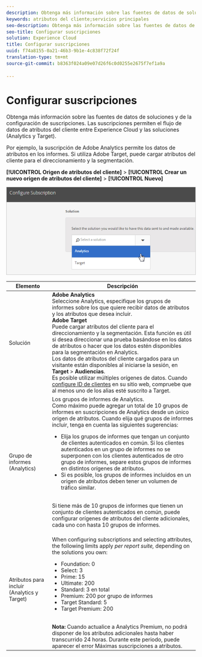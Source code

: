 ```yaml
---
description: Obtenga más información sobre las fuentes de datos de soluciones y de la configuración de suscripciones. Las suscripciones permiten el flujo de datos de atributos del cliente entre Experience Cloud y las soluciones (Analytics y Target).
keywords: atributos del cliente;servicios principales
seo-description: Obtenga más información sobre las fuentes de datos de soluciones y de la configuración de suscripciones. Las suscripciones permiten el flujo de datos de atributos del cliente entre Experience Cloud y las soluciones (Analytics y Target).
seo-title: Configurar suscripciones
solution: Experience Cloud
title: Configurar suscripciones
uuid: f74a8155-0a21-46b3-9b1e-4c838f72f24f
translation-type: tm+mt
source-git-commit: b8363f024a09e07d26f6c0d0255e2675f7ef1a9a

---
```



# Configurar suscripciones

Obtenga más información sobre las fuentes de datos de soluciones y de la configuración de suscripciones. Las suscripciones permiten el flujo de datos de atributos del cliente entre Experience Cloud y las soluciones (Analytics y Target).

Por ejemplo, la suscripción de Adobe Analytics permite los datos de atributos en los informes. Si utiliza Adobe Target, puede cargar atributos del cliente para el direccionamiento y la segmentación.

**[!UICONTROL Origen de atributos del cliente]** &gt; **[!UICONTROL Crear un nuevo origen de atributos del cliente]** &gt; **[!UICONTROL Nuevo]**

![](assets/configure_subscription_page.png)

| Elemento | Descripción |
|--- |--- |
| Solución | **Adobe Analytics**<br>Seleccione Analytics, especifique los grupos de informes sobre los que quiere recibir datos de atributos y los atributos que desea incluir.<br>**Adobe Target**<br>Puede cargar atributos del cliente para el direccionamiento y la segmentación. Esta función es útil si desea direccionar una prueba basándose en los datos de atributos o hacer que los datos estén disponibles para la segmentación en Analytics.<br>Los datos de atributos del cliente cargados para un visitante están disponibles al iniciarse la sesión, en **Target** &gt; **Audiencias**.<br>Es posible utilizar múltiples orígenes de datos. Cuando [configure ID de clientes](../core-services/core-services.md) en su sitio web, compruebe que al menos uno de los alias esté suscrito a Target. |
| Grupo de informes (Analytics) | Los grupos de informes de Analytics.<br>Como máximo puede agregar un total de 10 grupos de informes en suscripciones de Analytics desde un único origen de atributos. Cuando elija qué grupos de informes incluir, tenga en cuenta las siguientes sugerencias:<ul><li>Elija los grupos de informes que tengan un conjunto de clientes autenticados en común. Si los clientes autenticados en un grupo de informes no se superponen con los clientes autenticados de otro grupo de informes, separe estos grupos de informes en distintos orígenes de atributos.</li><li>Si es posible, los grupos de informes incluidos en un origen de atributos deben tener un volumen de tráfico similar.</li></ul><br>Si tiene más de 10 grupos de informes que tienen un conjunto de clientes autenticados en común, puede configurar orígenes de atributos del cliente adicionales, cada uno con hasta 10 grupos de informes. |
| Atributos para incluir (Analytics y Target) |  <br>When configuring subscriptions and selecting attributes, the following limits apply _per report suite,_ depending on the solutions you own:<ul><li>Foundation: 0</li><li>Select: 3</li><li>Prime: 15</li><li>Ultimate: 200</li><li>Standard: 3 en total</li><li>Premium: 200 por grupo de informes</li><li>Target Standard: 5</li><li>Target Premium: 200</li></ul><br>**Nota:** Cuando actualice a Analytics Premium, no podrá disponer de los atributos adicionales hasta haber transcurrido 24 horas. Durante este periodo, puede aparecer el error Máximas suscripciones a atributos. |
